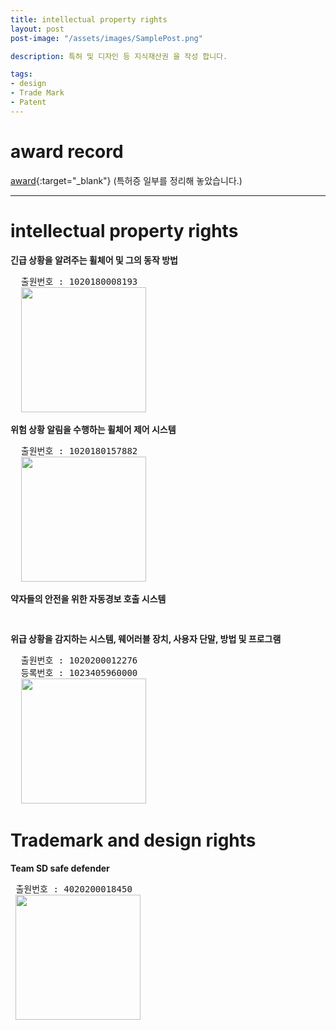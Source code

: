 ```yaml
---
title: intellectual property rights
layout: post
post-image: "/assets/images/SamplePost.png"

description: 특허 및 디자인 등 지식재산권 을 작성 합니다.

tags:
- design
- Trade Mark
- Patent
---
```


# award record
[award](https://github.com/gomtings/project/tree/main/portfolio/%ED%8A%B9%ED%97%88){:target="_blank"} (특허증 일부를 정리해 놓았습니다.)

---

# intellectual property rights


**긴급 상황을 알려주는 휠체어 및 그의 동작 방법**
<pre>
  출원번호 : 1020180008193
  <image src=https://raw.githubusercontent.com/gomtings/project/main/portfolio/%ED%8A%B9%ED%97%88/%EA%B8%B4%EA%B8%89%20%EC%83%81%ED%99%A9%EC%9D%84%20%EC%95%8C%EB%A0%A4%EC%A3%BC%EB%8A%94%20%ED%9C%A0%EC%B2%B4%EC%96%B4%20%EB%B0%8F%20%EA%B7%B8%EC%9D%98%20%EB%8F%99%EC%9E%91%20%EB%B0%A9%EB%B2%95/%EA%B8%B4%EA%B8%89%20%EC%83%81%ED%99%A9%EC%9D%84%20%EC%95%8C%EB%A0%A4%EC%A3%BC%EB%8A%94%20%ED%9C%A0%EC%B2%B4%EC%96%B4%20%EB%B0%8F%20%EA%B7%B8%EC%9D%98%20%EB%8F%99%EC%9E%91%20%EB%B0%A9%EB%B2%95.PNG width=200 height=200>
</pre>

**위험 상황 알림을 수행하는 휠체어 제어 시스템**
<pre>
  출원번호 : 1020180157882
  <image src=https://raw.githubusercontent.com/gomtings/project/main/portfolio/%ED%8A%B9%ED%97%88/%EC%9C%84%ED%97%98%20%EC%83%81%ED%99%A9%20%EC%95%8C%EB%A6%BC%EC%9D%84%20%EC%88%98%ED%96%89%ED%95%98%EB%8A%94%20%ED%9C%A0%EC%B2%B4%EC%96%B4%20%EC%A0%9C%EC%96%B4%20%EC%8B%9C%EC%8A%A4%ED%85%9C/%EC%9C%84%ED%97%98%20%EC%83%81%ED%99%A9%20%EC%95%8C%EB%A6%BC%EC%9D%84%20%EC%88%98%ED%96%89%ED%95%98%EB%8A%94%20%ED%9C%A0%EC%B2%B4%EC%96%B4%20%EC%A0%9C%EC%96%B4%20%EC%8B%9C%EC%8A%A4%ED%85%9C.PNG width=200 height=200>
</pre>

**약자들의 안전을 위한 자동경보 호출 시스템**
<pre>

</pre>

**위급 상황을 감지하는 시스템, 웨어러블 장치, 사용자 단말, 방법 및 프로그램**
<pre>
  출원번호 : 1020200012276
  등록번호 : 1023405960000
  <image src=https://raw.githubusercontent.com/gomtings/project/main/portfolio/%ED%8A%B9%ED%97%88/%EC%9C%84%EA%B8%89%20%EC%83%81%ED%99%A9%EC%9D%84%20%EA%B0%90%EC%A7%80%ED%95%98%EB%8A%94%20%EC%8B%9C%EC%8A%A4%ED%85%9C%2C%20%EC%9B%A8%EC%96%B4%EB%9F%AC%EB%B8%94%20%EC%9E%A5%EC%B9%98%2C%20%EC%82%AC%EC%9A%A9%EC%9E%90%20%EB%8B%A8%EB%A7%90%2C%20%EB%B0%A9%EB%B2%95%20%EB%B0%8F%20%ED%94%84%EB%A1%9C%EA%B7%B8%EB%9E%A8/%EC%9C%84%EA%B8%89%20%EC%83%81%ED%99%A9%EC%9D%84%20%EA%B0%90%EC%A7%80%ED%95%98%EB%8A%94%20%EC%8B%9C%EC%8A%A4%ED%85%9C%2C%20%EC%9B%A8%EC%96%B4%EB%9F%AC%EB%B8%94%20%EC%9E%A5%EC%B9%98%2C%20%EC%82%AC%EC%9A%A9%EC%9E%90%20%EB%8B%A8%EB%A7%90%2C%20%EB%B0%A9%EB%B2%95%20%EB%B0%8F%20%ED%94%84%EB%A1%9C%EA%B7%B8%EB%9E%A8.PNG width=200 height=200>
</pre>

# Trademark and design rights


**Team SD safe defender**
<pre>
 출원번호 : 4020200018450
 <image src=https://raw.githubusercontent.com/gomtings/project/main/portfolio/%ED%8A%B9%ED%97%88/Team%20SD%20safe%20defender/Team%20SD%20safe%20defender.PNG width=200 height=200>
</pre>